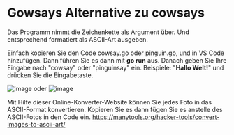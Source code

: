 # Gowsays Alternative zu cowsays

Das Programm nimmt die 
Zeichenkette als Argument über. Und entsprechend formatiert als ASCII-Art ausgeben.

Einfach kopieren Sie den Code cowsay.go oder pinguin.go, und in VS Code hinzufügen.
Dann führen Sie es dann mit **go run** aus.
Danach geben Sie Ihre Eingabe nach "cowsay" oder "pinguinsay" ein.
Beispiele: "**Hallo Welt!**" und drücken Sie die Eingabetaste.

![image](https://user-images.githubusercontent.com/106658693/202490642-043de0f2-1422-4c79-bcdb-a4d459c747a1.png) oder ![image](https://user-images.githubusercontent.com/106658693/202491045-8bd8232d-c80c-44ce-8496-24aa5647eb55.png)


Mit Hilfe dieser Online-Konverter-Website können Sie jedes Foto in das ASCII-Format konvertieren. Kopieren Sie es dann fügen Sie es anstelle des ASCII-Fotos in den Code ein.
https://manytools.org/hacker-tools/convert-images-to-ascii-art/
